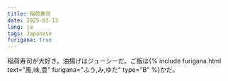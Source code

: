 ```yaml
---
title: 稲荷寿司
date: 2025-02-13
lang: ja
tags: Japanese
furigana: true
---
```


稲荷寿司が大好き。油揚げはジューシーだ。ご飯は{% include furigana.html text="風,味,豊" furigana="ふう,み,ゆた" type="B" %}かだ。

